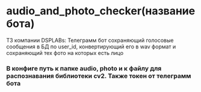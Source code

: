 # audio_and_photo_checker(название бота)
ТЗ компании DSPLABs: Телеграмм бот сохраняющий голосовые сообщения в БД по user_id, конвертирующий его в wav формат и сохраняющий тех фото на которых есть лицо

### В конфиге путь к папке audio, photo и к файлу для распознавания библиотеки cv2. Также токен от телеграмм бота
